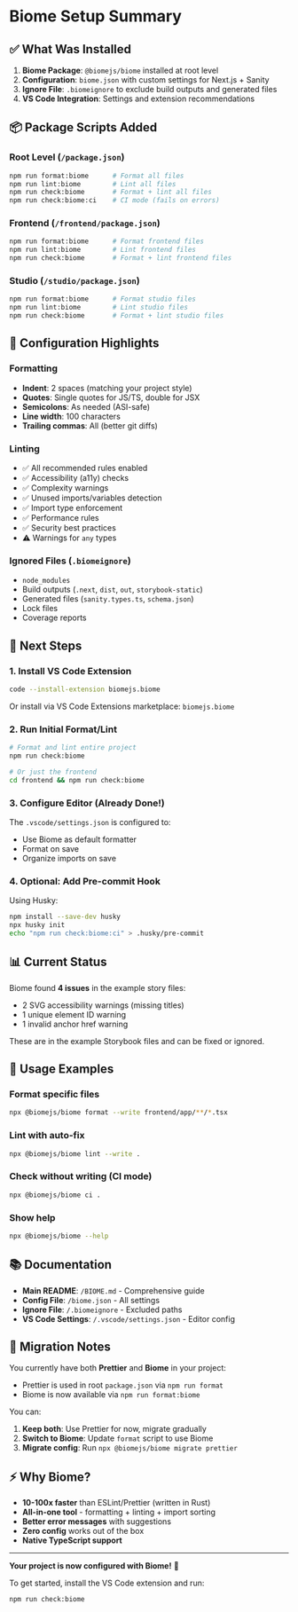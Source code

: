 # Biome Setup Summary

## ✅ What Was Installed

1. **Biome Package**: `@biomejs/biome` installed at root level
2. **Configuration**: `biome.json` with custom settings for Next.js + Sanity
3. **Ignore File**: `.biomeignore` to exclude build outputs and generated files
4. **VS Code Integration**: Settings and extension recommendations

## 📦 Package Scripts Added

### Root Level (`/package.json`)
```bash
npm run format:biome      # Format all files
npm run lint:biome        # Lint all files  
npm run check:biome       # Format + lint all files
npm run check:biome:ci    # CI mode (fails on errors)
```

### Frontend (`/frontend/package.json`)
```bash
npm run format:biome      # Format frontend files
npm run lint:biome        # Lint frontend files
npm run check:biome       # Format + lint frontend files
```

### Studio (`/studio/package.json`)
```bash
npm run format:biome      # Format studio files
npm run lint:biome        # Lint studio files
npm run check:biome       # Format + lint studio files
```

## 🔧 Configuration Highlights

### Formatting
- **Indent**: 2 spaces (matching your project style)
- **Quotes**: Single quotes for JS/TS, double for JSX
- **Semicolons**: As needed (ASI-safe)
- **Line width**: 100 characters
- **Trailing commas**: All (better git diffs)

### Linting
- ✅ All recommended rules enabled
- ✅ Accessibility (a11y) checks
- ✅ Complexity warnings
- ✅ Unused imports/variables detection
- ✅ Import type enforcement
- ✅ Performance rules
- ✅ Security best practices
- ⚠️ Warnings for `any` types

### Ignored Files (`.biomeignore`)
- `node_modules`
- Build outputs (`.next`, `dist`, `out`, `storybook-static`)
- Generated files (`sanity.types.ts`, `schema.json`)
- Lock files
- Coverage reports

## 🎯 Next Steps

### 1. Install VS Code Extension
```bash
code --install-extension biomejs.biome
```

Or install via VS Code Extensions marketplace: `biomejs.biome`

### 2. Run Initial Format/Lint
```bash
# Format and lint entire project
npm run check:biome

# Or just the frontend
cd frontend && npm run check:biome
```

### 3. Configure Editor (Already Done!)
The `.vscode/settings.json` is configured to:
- Use Biome as default formatter
- Format on save
- Organize imports on save

### 4. Optional: Add Pre-commit Hook
Using Husky:
```bash
npm install --save-dev husky
npx husky init
echo "npm run check:biome:ci" > .husky/pre-commit
```

## 📊 Current Status

Biome found **4 issues** in the example story files:
- 2 SVG accessibility warnings (missing titles)
- 1 unique element ID warning
- 1 invalid anchor href warning

These are in the example Storybook files and can be fixed or ignored.

## 🚀 Usage Examples

### Format specific files
```bash
npx @biomejs/biome format --write frontend/app/**/*.tsx
```

### Lint with auto-fix
```bash
npx @biomejs/biome lint --write .
```

### Check without writing (CI mode)
```bash
npx @biomejs/biome ci .
```

### Show help
```bash
npx @biomejs/biome --help
```

## 📚 Documentation

- **Main README**: `/BIOME.md` - Comprehensive guide
- **Config File**: `/biome.json` - All settings
- **Ignore File**: `/.biomeignore` - Excluded paths
- **VS Code Settings**: `/.vscode/settings.json` - Editor config

## 🔄 Migration Notes

You currently have both **Prettier** and **Biome** in your project:
- Prettier is used in root `package.json` via `npm run format`
- Biome is now available via `npm run format:biome`

You can:
1. **Keep both**: Use Prettier for now, migrate gradually
2. **Switch to Biome**: Update `format` script to use Biome
3. **Migrate config**: Run `npx @biomejs/biome migrate prettier`

## ⚡️ Why Biome?

- **10-100x faster** than ESLint/Prettier (written in Rust)
- **All-in-one tool** - formatting + linting + import sorting
- **Better error messages** with suggestions
- **Zero config** works out of the box
- **Native TypeScript support**

---

**Your project is now configured with Biome!** 🎉

To get started, install the VS Code extension and run:
```bash
npm run check:biome
```
